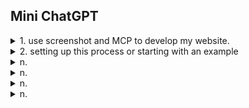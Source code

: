 ## Mini ChatGPT

<details>
  <summary>1. use screenshot and MCP to develop my website.</summary>

  Leveraging the **MCP method** for website development by combining **screenshots** with advanced features can significantly simplify the process. Here's a step-by-step guide to achieve this:

---

### 1. **Understanding the Workflow**
   - **Screenshots as a Base:** Use screenshots to capture the layout, style, and design elements of the desired website.
   - **MCP Features:** Convert the visual elements into actionable HTML/CSS/JavaScript code using AI-powered tools and methods.

---

### 2. **Steps to Simplify Website Development**
#### **Step 1: Capture the Screenshots**
   - Take screenshots of the sections or pages you want to recreate.
   - Ensure clear visuals, including details for buttons, text, and layout structure.

#### **Step 2: Use Screenshot-to-HTML Tools**
   - Tools like **AI-driven screenshot-to-code generators** can analyze screenshots and create initial HTML/CSS code.
   - Option: Integrate OCR (Optical Character Recognition) to detect and convert text accurately.

#### **Step 3: Refine with MCP**
   - Feed the generated code into your **MCP-supported development environment** (e.g., VS Code with extensions).
   - Use **MCP context-awareness** to iterate on the structure, add interactivity, and maintain consistency across pages.

#### **Step 4: Automate Styling and Responsiveness**
   - Use MCP to optimize CSS for responsiveness and alignment.
   - Generate responsive breakpoints for mobile, tablet, and desktop views automatically.

#### **Step 5: Enhance Interactivity**
   - Implement JavaScript for dynamic functionality like animations, hover effects, and user interactions.
   - Use **MCP scripts or recommendations** for clean, efficient code.

#### **Step 6: Test and Deploy**
   - Test the website on various devices and browsers for compatibility.
   - Use MCP integration with **GitHub** for version control and deployment pipelines.

---

### 3. **Benefits**
   - **Faster Prototyping:** Turn visuals into functional prototypes in minutes.
   - **Iterative Refinement:** Easily adjust elements with MCP's live development capabilities.
   - **Collaboration:** Use MCP’s team collaboration context to align with project members.

---

### 4. **Next Steps**
   - **Tool Suggestions:**
     - Try tools like **PaddleOCR** for text extraction from screenshots.
     - Explore **Figma to Code** or similar plugins for UI-to-code conversion.
   - **Integration:** Connect with **GitHub** for team workflows, enabling MCP-backed collaborative improvements.
   - **Project Setup:** Let me know if you'd like me to help draft the initial framework or tools required.

---

Would you like assistance setting up this process or starting with an example?
</details>

<details>
  <summary>2. setting up this process or starting with an example</summary>

  Let's begin with a simplified plan to kickstart your website development process using screenshots and MCP. We'll integrate the tools and frameworks needed to capture, convert, and refine your designs into a functional website.

---

### **Plan and Implementation**

#### **Step 1: Setup and Tool Installation**
1. **Install Required Tools**:
   - **VS Code**: Your primary development environment.
   - **Node.js**: Required for web tools and JavaScript-based packages.
   - **GitHub CLI**: For version control and collaboration.
   - **AI Screenshot-to-HTML Tool**:
     - Example: [Screen2Code](https://github.com/Microsoft/Screen2Code) or third-party alternatives.

2. **Install Key Extensions**:
   - **Live Server**: For real-time HTML/CSS updates.
   - **Prettier**: Code formatter.
   - **MCP Integration**: If not set up, I can guide you on utilizing it for iterative enhancements.

---

#### **Step 2: Capturing Screenshots**
- Take screenshots of the pages or elements you want to recreate.
- Save these screenshots in a dedicated folder (e.g., `project/screenshots`).

---

#### **Step 3: Convert Screenshots to Code**
1. **Use OCR for Text Extraction**:
   - Use **PaddleOCR** or **TesseractOCR** to extract text from your screenshots.
   - Install PaddleOCR:
     ```bash
     pip install paddleocr
     pip install paddlepaddle
     ```
   - Extract text from a screenshot:
     ```python
     from paddleocr import PaddleOCR

     ocr = PaddleOCR()
     result = ocr.ocr('path_to_screenshot.jpg', det=True, rec=True)
     for line in result[0]:
         print(line)
     ```

2. **Generate HTML and CSS**:
   - Use **AI tools** or manually create basic HTML/CSS files based on extracted details.
   - Save the generated files in your project directory.

---

#### **Step 4: MCP Iterative Development**
- **Structure Refinement**:
  - Start with the generated HTML and CSS files.
  - Refine the layout using MCP for styling and responsiveness.

- **Example Command for Responsive Layouts**:
  ```css
  @media screen and (max-width: 768px) {
      /* Add styles for mobile view */
  }
  ```

---

#### **Step 5: Add Interactivity**
- Use JavaScript to enhance user interactions.
- Example:
  ```javascript
  document.querySelector('.button').addEventListener('click', () => {
      alert('Button clicked!');
  });
  ```

---

#### **Step 6: Test and Deploy**
1. **Test Locally**:
   - Use **Live Server** to view changes in real-time.

2. **Version Control**:
   - Initialize Git in your project folder:
     ```bash
     git init
     git add .
     git commit -m "Initial commit"
     ```

3. **Deploy**:
   - Push the project to **GitHub** and use platforms like **GitHub Pages**, **Netlify**, or **Vercel** for deployment.

---

### **Would You Like an Example Framework?**
I can create:
- A **basic HTML/CSS/JS skeleton**.
- **Python script** for OCR or automation.
- **GitHub repository setup guide**.

Let me know which part you'd like to start with, and I'll prepare the required resources!
</details>

<details>
  <summary>n. </summary>
</details>

<details>
  <summary>n. </summary>
</details>

<details>
  <summary>n. </summary>
</details>

<details>
  <summary>n. </summary>
</details>
